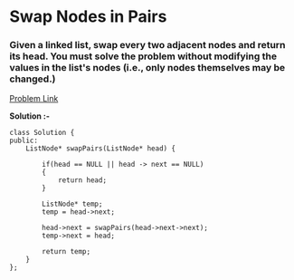 # Swap Nodes in Pairs

<h3>
Given a linked list, swap every two adjacent nodes and return its head. You must solve the problem without modifying the values in the list's nodes (i.e., only nodes themselves may be changed.)
</h3>

[Problem Link](https://leetcode.com/problems/swap-nodes-in-pairs/description/)

**Solution :-**

```
class Solution {
public:
    ListNode* swapPairs(ListNode* head) {
        
        if(head == NULL || head -> next == NULL) 
        {
            return head;
        }
            
        ListNode* temp;
        temp = head->next; 
        
        head->next = swapPairs(head->next->next); 
        temp->next = head; 
        
        return temp;
    }
};
```

